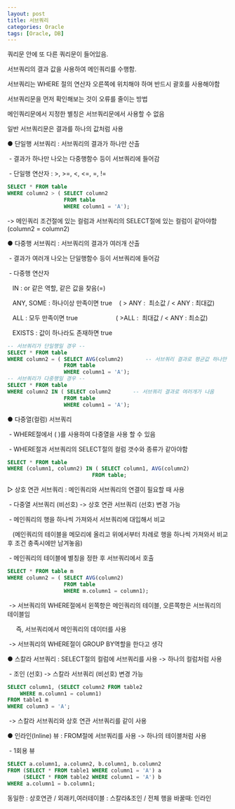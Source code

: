 ```yaml
---
layout: post
title: 서브쿼리
categories: Oracle
tags: [Oracle, DB]
---
```


쿼리문 안에 또 다른 쿼리문이 들어있음.

서브쿼리의 결과 값을 사용하여 메인쿼리를 수행함.

서브쿼리는 WHERE 절의 연산자 오른쪽에 위치해야 하며 반드시 괄호를 사용해야함

서브쿼리문을 먼저 확인해보는 것이 오류를 줄이는 방법

메인쿼리문에서 지정한 별칭은 서브쿼리문에서 사용할 수 없음

일반 서브쿼리문은 결과를 하나의 값처럼 사용

● 단일행 서브쿼리 : 서브쿼리의 결과가 하나만 산출

 - 결과가 하나만 나오는 다중행함수 등이 서브쿼리에 들어감

 - 단일행 연산자 : >, >=, <, <=, =, !=

```SQL
SELECT * FROM table
WHERE column2 > ( SELECT column2
                  FROM table
                  WHERE column1 = 'A');
```

\-> 메인쿼리 조건절에 있는 컬럼과 서브쿼리의 SELECT절에 있는 컬럼이 같아야함 (column2 = column2)

● 다중행 서브쿼리 : 서브쿼리의 결과가 여러개 산출

 - 결과가 여러개 나오는 단일행함수 등이 서브쿼리에 들어감

 - 다중행 연산자 

   IN : or 같은 역할, 같은 값을 찾음(=)

   ANY, SOME : 하나이상 만족이면 true    ( > ANY :  최소값 / < ANY : 최대값)

   ALL : 모두 만족이면 true                      ( >ALL :  최대값 / < ANY : 최소값)

   EXISTS : 값이 하나라도 존재하면 true

```SQL
-- 서브쿼리가 단일행일 경우 --
SELECT * FROM table
WHERE column2 = ( SELECT AVG(column2)		-- 서브쿼리 결과로 평균값 하나만 나옴
                  FROM table
                  WHERE column1 = 'A');
-- 서브쿼리가 다중행일 경우 --                 
SELECT * FROM table
WHERE column2 IN ( SELECT column2		-- 서브쿼리 결과로 여러개가 나옴
                  FROM table
                  WHERE column1 = 'A');
```

● 다중열(컬럼) 서브쿼리

 - WHERE절에서 ( )를 사용하여 다중열을 사용 할 수 있음

 - WHERE절과 서브쿼리의 SELECT절의 컬럼 갯수와 종류가 같아야함

```SQL
SELECT * FROM table
WHERE (column1, column2) IN ( SELECT column1, AVG(column2)
                           FROM table;
```

▷ 상호 연관 서브쿼리 : 메인쿼리와 서브쿼리의 연결이 필요할 때 사용

 - 다중열 서브쿼리 (비선호) \-> 상호 연관 서브쿼리 (선호) 변경 가능

 - 메인쿼리의 행을 하나씩 가져와서 서브쿼리에 대입해서 비교

   (메인쿼리의 테이블을 메모리에 올리고 위에서부터 차례로 행을 하나씩 가져와서 비교 후 조건 충족시에만 남겨놓음)

 - 메인쿼리의 테이블에 별칭을 정한 후 서브쿼리에서 호출

```SQL
SELECT * FROM table m
WHERE column2 = ( SELECT AVG(column2)
                  FROM table
                  WHERE m.column1 = column1);
```

 -> 서브쿼리의 WHERE절에서 왼쪽항은 메인쿼리의 테이블, 오른쪽항은 서브쿼리의 테이블임

     즉, 서브쿼리에서 메인쿼리의 데이터를 사용

 -> 서브쿼리의 WHERE절이 GROUP BY역할을 한다고 생각

● 스칼라 서브쿼리 : SELECT절의 컬럼에 서브쿼리를 사용 -> 하나의 컬럼처럼 사용

 - 조인 (선호) -> 스칼라 서브쿼리 (비선호) 변경 가능

```SQL
SELECT column1, (SELECT column2 FROM table2 
    WHERE m.column1 = column1)
FROM table1 m
WHERE column3 = 'A';
```

 -> 스칼라 서브쿼리와 상호 연관 서브쿼리를 같이 사용

● 인라인(Inline) 뷰 : FROM절에 서브쿼리를 사용 -> 하나의 테이블처럼 사용

 - 1회용 뷰

```SQL
SELECT a.column1, a.column2, b.column1, b.column2
FROM (SELECT * FROM table1 WHERE column1 = 'A') a
     (SELECT * FROM table2 WHERE column1 = 'A') b
WHERE a.column1 = b.column1;
```

동일한 : 상호연관 / 외래키,여러테이블 : 스칼라&조인 / 전체 행을 바꿀때: 인라인